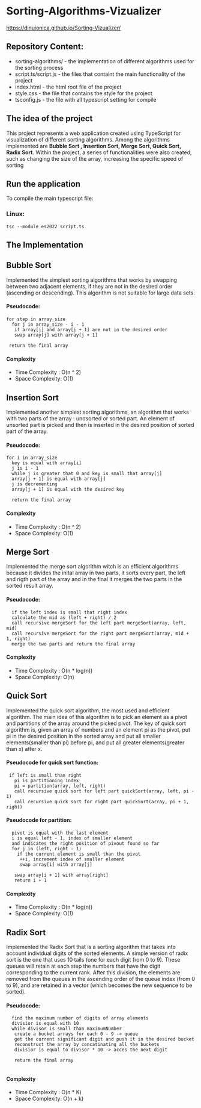 # Sorting-Algorithms-Vizualizer

https://dinuionica.github.io/Sorting-Vizualizer/
##  Repository Content:

 - sorting-algorithms/    - the implementation of different algorithms used for the sorting process
 - script.ts/script.js    - the files that containt the main functionality of the project
 - index.html             - the html root file of the project
 - style.css              - the file that contains the style for the project
 - tsconfig.js            - the file with all typescript setting for compile

## The idea of the project

This project represents a web application created using TypeScript for visualization of different sorting algorithms. 
Among the algorithms implemented are **Bubble Sort , Insertion Sort, Merge Sort, Quick Sort, Radix Sort**. Within the project,
a series of functionalities were also created, such as changing the size of the array, increasing the specific speed of sorting
 
## Run the application

To compile the main typescript file:

### Linux: 
```
tsc --module es2022 script.ts
```
## The Implementation

## Bubble Sort
Implemented the simplest sorting algorithms that works by swapping between two adjacent elements, if they are not in the desired order (ascending or descending). This algorithm is not suitable for large data sets.
#### Pseudocode: 
```
for step in array_size
  for j in array_size - i - 1
   if array[j] and array[j + 1] are not in the desired order
   swap array[j] with array[j + 1]
  
 return the final array
```
#### Complexity
* Time Complexity : O(n ^ 2)
* Space Complexity: O(1)

## Insertion Sort
Implemented another simplest sorting algorithms, an algorithm that works with two parts of the array : unosorted or sorted part. An element of
unsorted part is picked and then is inserted in the desired position of sorted part of the array.

#### Pseudocode: 
```
for i in array_size
  key is equal with array[i]
  j is i - 1
  while j is greater that 0 and key is small that array[j]
  array[j + 1] is equal with array[j]
  j is decrementing
  array[j + 1] is equal with the desired key
  
  return the final array
```

#### Complexity
* Time Complexity : O(n ^ 2)
* Space Complexity: O(1)

## Merge Sort
Implemented the merge sort algorithm witch is an efficient algorithms because it divides the inital array in two parts, it sorts every part,
the left and rigth part of the array and in the final it merges the two parts in the sorted result array.

#### Pseudocode: 
```
  if the left index is small that right index
  calculate the mid as (left + right) / 2
  call recursive mergeSort for the left part mergeSort(array, left, mid)
  call recursive mergeSort for the right part mergeSort(array, mid + 1, right)
  merge the two parts and return the final array
```

#### Complexity
* Time Complexity : O(n * log(n))
* Space Complexity: O(n)


## Quick Sort
Implemented the quick sort algorithm, the most used and efficient algorithm. The main idea of this algorithm is to pick an element as a pivot and partitions of the array around the picked pivot. The key of quick sort algorithm is, given an array of numbers and an element pi as the pivot, put pi in the desired position in the sorted array and put all smaller elements(smaller than pi) before pi, and put all greater elements(greater than x) after x.

#### Pseudocode for quick sort function: 
```
 if left is small than right
   pi is partitioning index
   pi = partition(array, left, right)
   call recursive quick sort for left part quickSort(array, left, pi - 1)
   call recursive quick sort for right part quickSort(array, pi + 1, right)
```
#### Pseudocode for partition: 
```
  pivot is equal with the last element
  i is equal left - 1, index of smaller element
  and indicates the right position of pivout found so far
  for j in (left, right - 1)
    if the current element is small than the pivot
     ++i, increment index of smaller element
     swap array[i] with array[j]
   
   swap array[i + 1] with array[right]
   return i + 1
```

#### Complexity
* Time Complexity : O(n * log(n))
* Space Complexity: O(1)

## Radix Sort
Implemented the Radix Sort that is a sorting algorithm that takes into account individual digits of the sorted elements. A simple version of radix sort is the one that uses 10 tails (one for each digit from 0 to 9). These queues will retain at each step the numbers that have the digit corresponding to the current rank. After this division, the elements are removed from the queues in the ascending order of the queue index (from 0 to 9), and are retained in a vector (which becomes the new sequence to be sorted).

#### Pseudocode: 
```
  find the maximum number of digits of array elements
  divisior is equal with 10
  while divisor is small than maximumNumber
   create a bucket arrays for each 0 - 9 -> queue
   get the current significant digit and push it in the desired bucket
   reconstruct the array by concatinating all the buckets
   divisior is equal to divisor * 10 -> acces the next digit
   
   return the final array
  
```

#### Complexity
* Time Complexity : O(n * K)
* Space Complexity: O(n + k)


